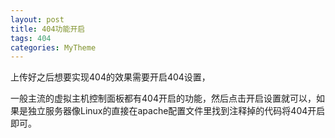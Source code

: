 ```yaml
---
layout: post
title: 404功能开启
tags: 404
categories: MyTheme
---
```


上传好之后想要实现404的效果需要开启404设置，

一般主流的虚拟主机控制面板都有404开启的功能，然后点击开启设置就可以，如果是独立服务器像Linux的直接在apache配置文件里找到注释掉的代码将404开启即可。


